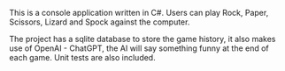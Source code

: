 This is a console application written in C#. Users can play Rock, Paper, Scissors, Lizard and Spock against the computer.

The project has a sqlite database to store the game history, it also makes use of OpenAI - ChatGPT, the AI will say something funny at the end of each game. Unit tests are also included.
